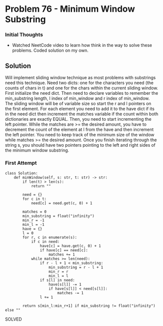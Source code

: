 # Problem 76 - Minimum Window Substring

### Initial Thoughts
* Watched NeetCode video to learn how think in the way to solve these problems. Coded solution on my own.

## Solution
Will implement sliding window technique as most problems with substrings need this technique. Need two dicts: one for the characters you need (the counts of chars in t) and one for the chars within the current sliding window. First initialize the need dict. Then need to declare variables to remember the min_substring length, l index of min_window and r index of min_window. The sliding window will be of variable size so start the r and l pointers on the first element. For each element you need to add it to the have dict if its in the need dict then increment the matches variable if the count within both dictionaries are exactly EQUAL. Then, you need to start incrementing the left pointer. While the matches are >= the desired amount, you have to decrement the count of the element at l from the have and then increment the left pointer. You need to keep track of the minimum size of the window while matches >= the desired amount. Once you finish iterating through the string s, you should have two pointers pointing to the left and right sides of the minimum window substring.

### First Attempt
```
class Solution:
    def minWindow(self, s: str, t: str) -> str:
        if len(t) > len(s):
            return ""

        need = {}
        for c in t:
            need[c] = need.get(c, 0) + 1

        matches = 0
        min_substring = float("infinity")
        min_r = -1
        min_l = -1
        have = {}
        l = 0
        for r, c in enumerate(s):
            if c in need:
                have[c] = have.get(c, 0) + 1
                if have[c] == need[c]:
                    matches += 1
            while matches >= len(need):
                if r - l + 1 < min_substring:
                    min_substring = r - l + 1
                    min_r = r
                    min_l = l
                if s[l] in need:
                    have[s[l]] -= 1
                    if have[s[l]] < need[s[l]]:
                        matches -= 1
                l += 1

        return s[min_l:min_r+1] if min_substring != float("infinity") else ""
```
SOLVED
